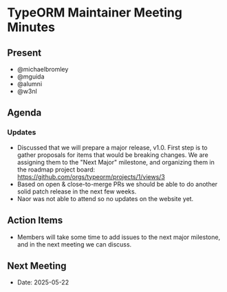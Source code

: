 # TypeORM Maintainer Meeting Minutes

## Present

- @michaelbromley
- @mguida
- @alumni
- @w3nl

## Agenda

### Updates

- Discussed that we will prepare a major release, v1.0.
  First step is to gather proposals for items that would be breaking changes.
  We are assigning them to the "Next Major" milestone, and organizing them in the roadmap
  project board: https://github.com/orgs/typeorm/projects/1/views/3
- Based on open & close-to-merge PRs we should be able to do another solid patch release in the next few weeks.
- Naor was not able to attend so no updates on the website yet.

## Action Items

- Members will take some time to add issues to the next major milestone, and in the next meeting we can
  discuss.


## Next Meeting

- Date: 2025-05-22
